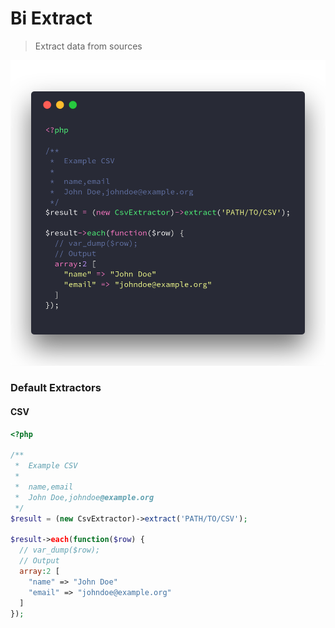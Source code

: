# Bi Extract                                                                 

> Extract data from sources

![examnple](csv-extractor.png)

### Default Extractors
  
#### CSV

```php
<?php

/**
 *  Example CSV
 *
 *  name,email
 *  John Doe,johndoe@example.org
 */ 
$result = (new CsvExtractor)->extract('PATH/TO/CSV');

$result->each(function($row) {
  // var_dump($row);
  // Output
  array:2 [
    "name" => "John Doe"    
    "email" => "johndoe@example.org"
  ] 
});
```
